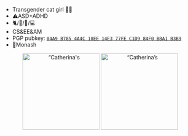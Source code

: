 
<!--
**Catherina0/catherina0** is a ✨ _special_ ✨ repository because its `README.md` (this file) appears on your GitHub profile.

Here are some ideas to get you started:

- 🔭 I’m currently working on ...
- 🌱 I’m currently learning ...
- 👯 I’m looking to collaborate on ...
- 🤔 I’m looking for help with ...
- 💬 Ask me about ...
- 📫 How to reach me: ...
- 😄 Pronouns: ...
- ⚡ Fun fact: ...
-->
- Transgender cat girl 🏳️‍⚧️
- ⚠️ASD+ADHD
- 🐈/🏹/🚴/💻
- CS&EE&AM
- PGP pubkey: [`04A9 B785 4A4C 18EE 14E3 77FE C1D9 84F0 BBA1 B3B9`](http://keyserver.ubuntu.com:11371/pks/lookup?search=zzt2930%40gmail.com&fingerprint=on&op=index)
- 🏫Monash

<p align="center">
  <picture align="center" height="200em">
    <source 
      srcset="https://github-readme-stats.vercel.app/api?username=Catherina0&include_all_commits=true&count_private=true&theme=dark"
      media="(prefers-color-scheme: dark)"
    />
    <source
      srcset="https://github-readme-stats.vercel.app/api?username=catherina0&include_all_commits=true&count_private=true"
      media="(prefers-color-scheme: light), (prefers-color-scheme: no-preference)"
    />
    <img height="200em" align="center" src="https://github-readme-stats.vercel.app/api?username=catherina0&include_all_commits=true&count_private=true" alt=“Catherina's GitHub stats" />
  </picture>
  <picture align="center" height="200em">
    <source 
      srcset="https://github-readme-stats.vercel.app/api/top-langs/?username=catherina0&layout=compact&theme=dark"
      media="(prefers-color-scheme: dark)"
    />
    <source
      srcset="https://github-readme-stats.vercel.app/api/top-langs/?username=catherina0&layout=compact"
      media="(prefers-color-scheme: light), (prefers-color-scheme: no-preference)"
    />
    <img height="200em" align="center" src="https://github-readme-stats.vercel.app/api/top-langs/?username=catherina0&layout=compact" alt=“Catherina’s GitHub stats" />
  </picture>
</p>

<p align="center">
  <img src="https://skillicons.dev/icons?i=blender,cpp,cloudflare,git,linux,raspberrypi,vscode” />
</p>
